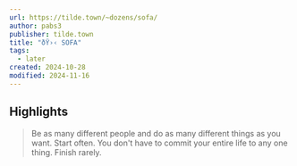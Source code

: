 ```yaml
---
url: https://tilde.town/~dozens/sofa/
author: pabs3
publisher: tilde.town
title: "ðŸ›‹ SOFA"
tags:
  - later
created: 2024-10-28
modified: 2024-11-16
---
```


## Highlights

> Be as many different people and do as many different things as you want. Start often. You don't have to commit your entire life to any one thing. Finish rarely.

